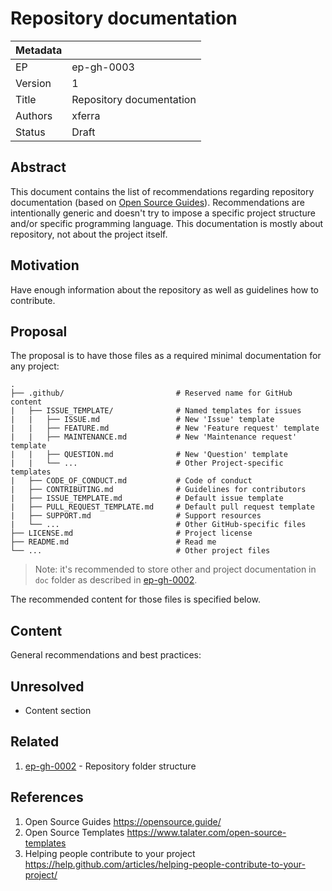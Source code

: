# Repository documentation

| Metadata     |                                         |
| ------------ |-----------------------------------------|
| EP           | ep-gh-0003                              |
| Version      | 1                                       |
| Title        | Repository documentation                |
| Authors      | xferra                                  |
| Status       | Draft                                   |

## Abstract

This document contains the list of recommendations regarding repository documentation (based on [Open Source Guides](#related)). Recommendations are intentionally generic and doesn't try to impose a specific project structure and/or specific programming language. This documentation is mostly about repository, not about the project itself.

## Motivation

Have enough information about the repository as well as guidelines how to contribute.

## Proposal

The proposal is to have those files as a required minimal documentation for any project:

```
.
├── .github/                         # Reserved name for GitHub content
|   ├── ISSUE_TEMPLATE/              # Named templates for issues
|   |   ├── ISSUE.md                 # New 'Issue' template
|   |   ├── FEATURE.md               # New 'Feature request' template
|   |   ├── MAINTENANCE.md           # New 'Maintenance request' template
|   |   ├── QUESTION.md              # New 'Question' template
|   |   └── ...                      # Other Project-specific templates 
|   ├── CODE_OF_CONDUCT.md           # Code of conduct
|   ├── CONTRIBUTING.md              # Guidelines for contributors
|   ├── ISSUE_TEMPLATE.md            # Default issue template
|   ├── PULL_REQUEST_TEMPLATE.md     # Default pull request template
|   ├── SUPPORT.md                   # Support resources
|   └── ...                          # Other GitHub-specific files
├── LICENSE.md                       # Project license
├── README.md                        # Read me
└── ...                              # Other project files
```

> Note: it's recommended to store other and project documentation in `doc` folder as described in [ep-gh-0002](#related).

 The recommended content for those files is specified below.

## Content

General recommendations and best practices:

## Unresolved

- Content section

## Related

1. [ep-gh-0002](ep-gh-0002.md) - Repository folder structure 

## References

1. Open Source Guides <https://opensource.guide/>
2. Open Source Templates <https://www.talater.com/open-source-templates>
3. Helping people contribute to your project <https://help.github.com/articles/helping-people-contribute-to-your-project/>
